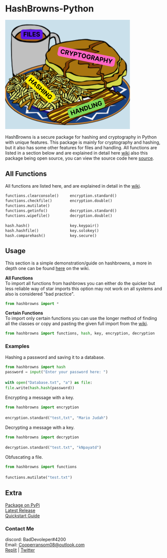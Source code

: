 # HashBrowns-Python

![Banner](ignore/banner.png)

HashBrowns is a secure package for hashing and cryptography in Python with unique features. This package is mainly for cryptography and hashing, but it also has some other features for files and handling. All functions are listed in a section below and are explained in detail here [wiki](https://github.com/itzCozi/HashBrowns-Python/wiki/Functions) also this package being open source, you can view the source code here [source](https://github.com/itzCozi/HashBrowns-Python/tree/main/package).

## All Functions
All functions are listed here, and are explained in detail in the [wiki](https://github.com/itzCozi/HashBrowns-Python/wiki/Functions).

```
functions.clearconsole()     encryption.standard()
functions.checkfile()        encryption.double()
functions.mutilate()
functions.getinfo()          decryption.standard()
functions.wipefile()         decryption.double()

hash.hash()                  key.keypair()
hash.hashfile()              key.solokey()
hash.comparehash()           key.secure()
```

## Usage
This section is a simple demonstration/guide on hashbrowns, a more in depth one can be found [here](https://github.com/itzCozi/HashBrowns-Python/wiki/Quickstart-Guide) on the wiki.

**All Functions**  
To import all functions from hashbrows you can either do the quicker but less reliable way of star imports this option may not work on all systems and also is considered "bad practice".
```python
from hashbrowns import *
```

**Certain Functions**  
To import only certain functions you can use the longer method of finding all the classes or copy and pasting the given full import from the [wiki](https://github.com/itzCozi/HashBrowns-Python/wiki/Functions).
```python
from hashbrowns import functions, hash, key, encryption, decryption
```

### Examples

Hashing a password and saving it to a database.
```python
from hashbrowns import hash
password = input("Enter your password here: ")

with open("Database.txt", "a") as file:
file.write(hash.hash(password))
```

Encrypting a message with a key.
```python
from hashbrowns import encryption

encryption.standard("test,txt", "Mario Judah")
```

Decrypting a message with a key.
```python
from hashbrowns import decryption

decryption.standard("test.txt", "kNpayatd")
```

Obfuscating a file.
```python
from hashbrowns import functions

functions.mutilate("test.txt")
```

## Extra
[Package on PyPi](https://pypi.org/project/hashbrowns/)  
[Latest Release](https://github.com/itzCozi/HashBrowns-Python/releases)  
[Quickstart Guide](https://github.com/itzCozi/HashBrowns-Python/wiki/Quickstart-Guide)

### Contact Me
discord: BadDevoleper#4200                                                                                                                                             
Email: Cooperransom08@outlook.com                                                                                                                                      
[Replit](https://replit.com/@cozi08) | 
[Twitter](https://twitter.com/ransom_cooper)

